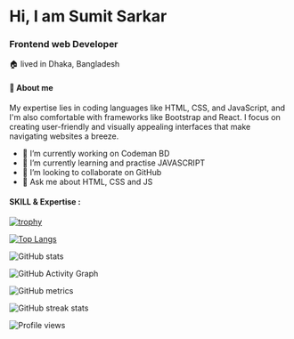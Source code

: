
# Hi, I am Sumit Sarkar

### Frontend web Developer
🏠 lived in Dhaka, Bangladesh

#### 👤 About me
My expertise lies in coding languages like HTML, CSS, and JavaScript, and I'm also comfortable with frameworks like Bootstrap and React. I focus on creating user-friendly and visually appealing interfaces that make navigating websites a breeze.


- 💼 I’m currently working on Codeman BD
- 🌱 I’m currently learning and practise JAVASCRIPT 
- 👯 I’m looking to collaborate on GitHub 
- 💬 Ask me about HTML, CSS and JS

#### SKILL & Expertise :

<i class="fa-brands fa-html5"></i>




[![trophy](https://github-profile-trophy.vercel.app/?username=SUMITSARKAR89)](https://github.com/ryo-ma/github-profile-trophy)

[![Top Langs](https://github-readme-stats.vercel.app/api/top-langs/?username=SUMITSARKAR89)](https://github.com/anuraghazra/github-readme-stats)

![GitHub stats](https://github-readme-stats.vercel.app/api?username=SUMITSARKAR89&show_icons=true)  

![GitHub Activity Graph](https://activity-graph.herokuapp.com/graph?username=SUMITSARKAR89)  

![GitHub metrics](https://metrics.lecoq.io/SUMITSARKAR89)  

![GitHub streak stats](https://streak-stats.demolab.com/?user=SUMITSARKAR89)  

![Profile views](https://gpvc.arturio.dev/SUMITSARKAR89)  
